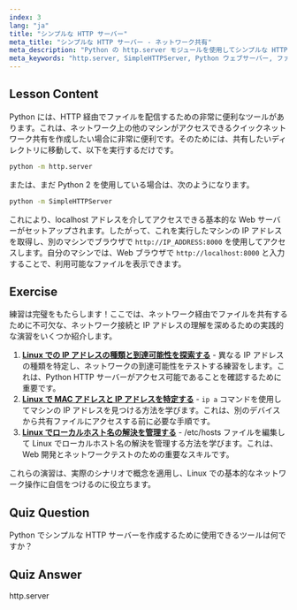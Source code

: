 ```yaml
---
index: 3
lang: "ja"
title: "シンプルな HTTP サーバー"
meta_title: "シンプルな HTTP サーバー - ネットワーク共有"
meta_description: "Python の http.server モジュールを使用してシンプルな HTTP サーバーを作成する方法を学びます。この初心者向けの Linux チュートリアルで、ネットワーク上のファイルを素早く共有しましょう。"
meta_keywords: "http.server, SimpleHTTPServer, Python ウェブサーバー, ファイル共有，Linux チュートリアル，初心者向けガイド"
---
```


## Lesson Content

Python には、HTTP 経由でファイルを配信するための非常に便利なツールがあります。これは、ネットワーク上の他のマシンがアクセスできるクイックネットワーク共有を作成したい場合に非常に便利です。そのためには、共有したいディレクトリに移動して、以下を実行するだけです。

```bash
python -m http.server
```

または、まだ Python 2 を使用している場合は、次のようになります。

```bash
python -m SimpleHTTPServer
```

これにより、localhost アドレスを介してアクセスできる基本的な Web サーバーがセットアップされます。したがって、これを実行したマシンの IP アドレスを取得し、別のマシンでブラウザで `http://IP_ADDRESS:8000` を使用してアクセスします。自分のマシンでは、Web ブラウザで `http://localhost:8000` と入力することで、利用可能なファイルを表示できます。

## Exercise

練習は完璧をもたらします！ここでは、ネットワーク経由でファイルを共有するために不可欠な、ネットワーク接続と IP アドレスの理解を深めるための実践的な演習をいくつか紹介します。

1. **[Linux での IP アドレスの種類と到達可能性を探索する](https://labex.io/ja/labs/linux-explore-ip-address-types-and-reachability-in-linux-592780)** - 異なる IP アドレスの種類を特定し、ネットワークの到達可能性をテストする練習をします。これは、Python HTTP サーバーがアクセス可能であることを確認するために重要です。
2. **[Linux で MAC アドレスと IP アドレスを特定する](https://labex.io/ja/labs/linux-identify-mac-and-ip-addresses-in-linux-592731)** - `ip a` コマンドを使用してマシンの IP アドレスを見つける方法を学びます。これは、別のデバイスから共有ファイルにアクセスする前に必要な手順です。
3. **[Linux でローカルホスト名の解決を管理する](https://labex.io/ja/labs/linux-manage-local-hostname-resolution-in-linux-592792)** - /etc/hosts ファイルを編集して Linux でローカルホスト名の解決を管理する方法を学びます。これは、Web 開発とネットワークテストのための重要なスキルです。

これらの演習は、実際のシナリオで概念を適用し、Linux での基本的なネットワーク操作に自信をつけるのに役立ちます。

## Quiz Question

Python でシンプルな HTTP サーバーを作成するために使用できるツールは何ですか？

## Quiz Answer

http.server
